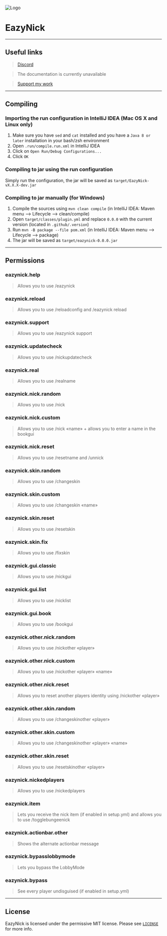 ![Logo](https://media.discordapp.net/attachments/845301622632611880/855464034341879838/EazyNick.png?width=96&height=96)
# EazyNick

---

## Useful links
> [Discord](https://discord.justix-dev.com)

> The documentation is currently unavailable

> [Support my work](https://www.paypal.me/JustixDevelopment)

---

## Compiling
### Importing the run configuration in IntelliJ IDEA (Mac OS X and Linux only)
1. Make sure you have `sed` and `cat` installed and you have a `Java 8 or later` installation in your bash/zsh environment
2. Open `.run/compile.run.xml` in IntelliJ IDEA
3. Click on `Open Run/Debug Configurations...`
4. Click `OK`

### Compiling to jar using the run configuration
Simply run the configuration, the jar will be saved as `target/EazyNick-vX.X.X-dev.jar`

### Compiling to jar manually (for Windows)
1. Compile the sources using ``mvn clean compile`` (in IntelliJ IDEA: Maven menu --> Lifecycle --> clean/compile)
2. Open `target/classes/plugin.yml` and replace `0.0.0` with the current version (located in `.github/.version`)
3. Run ``mvn -B package --file pom.xml`` (in IntelliJ IDEA: Maven menu --> Lifecycle --> package)
4. The jar will be saved as `target/eazynick-0.0.0.jar`

---

## Permissions
### eazynick.help
> Allows you to use /eazynick

### eazynick.reload
> Allows you to use /reloadconfig and /eazynick reload

### eazynick.support
> Allows you to use /eazynick support

### eazynick.updatecheck
> Allows you to use /nickupdatecheck

### eazynick.real
> Allows you to use /realname

### eazynick.nick.random
> Allows you to use /nick

### eazynick.nick.custom
> Allows you to use /nick «name» + allows you to enter a name in the bookgui

### eazynick.nick.reset
> Allows you to use /resetname and /unnick

### eazynick.skin.random
> Allows you to use /changeskin

### eazynick.skin.custom
> Allows you to use /changeskin «name»

### eazynick.skin.reset
> Allows you to use  /resetskin

### eazynick.skin.fix
> Allows you to use /fixskin

### eazynick.gui.classic
> Allows you to use /nickgui

### eazynick.gui.list
> Allows you to use /nicklist

### eazynick.gui.book
> Allows you to use /bookgui

### eazynick.other.nick.random
> Allows you to use /nickother «player»

### eazynick.other.nick.custom
> Allows you to use /nickother «player» «name»

### eazynick.other.nick.reset
> Allows you to reset another players identity using /nickother «player»

### eazynick.other.skin.random
> Allows you to use /changeskinother «player»

### eazynick.other.skin.custom
> Allows you to use /changeskinother «player» «name»

### eazynick.other.skin.reset
> Allows you to use /resetskinother «player»

### eazynick.nickedplayers
> Allows you to use /nickedplayers

### eazynick.item
> Lets you receive the nick item (if enabled in setup.yml) and allows you to use /togglebungeenick

### eazynick.actionbar.other
> Shows the alternate actionbar message

### eazynick.bypasslobbymode
> Lets you bypass the LobbyMode

### eazynick.bypass
> See every player undisguised (if enabled in setup.yml)

---

## License
EazyNick is licensed under the permissive MIT license. Please see [`LICENSE`](https://github.com/JustixDevelopment/EazyNick/blob/master/LICENSE) for more info.